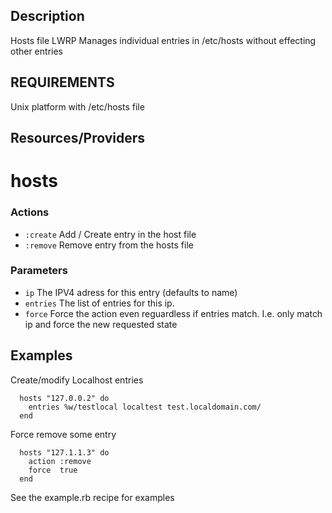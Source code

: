 Description
-----------
Hosts file LWRP
Manages individual entries in /etc/hosts without effecting other entries


REQUIREMENTS
------------
Unix platform with /etc/hosts file


Resources/Providers
-------------------

hosts
=====
### Actions
* `:create`
  Add / Create entry in the host file
* `:remove`
  Remove entry from the hosts file

### Parameters

* `ip`   The IPV4 adress for this entry (defaults to name)
* `entries`  The list of entries for this ip.
* `force` Force the action even reguardless if entries match.  I.e. only match ip and force the new requested state 


Examples
--------

Create/modify Localhost entries 

      hosts "127.0.0.2" do
        entries %w/testlocal localtest test.localdomain.com/
      end

Force remove some entry
     
      hosts "127.1.1.3" do
        action :remove
        force  true
      end

See the example.rb  recipe for examples

